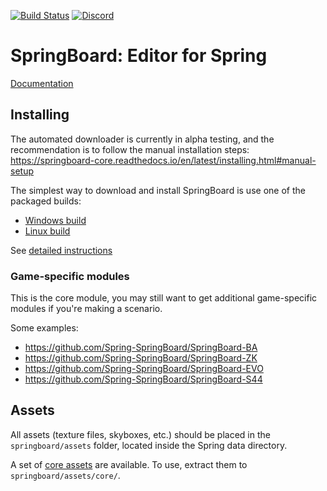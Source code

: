 [![Build Status](https://travis-ci.org/Spring-SpringBoard/SpringBoard-Core.svg?branch=master)](https://travis-ci.org/Spring-SpringBoard/SpringBoard-Core)
[![Discord](https://img.shields.io/discord/223585969956323328.svg)](https://discord.gg/c8hmDnr)

# SpringBoard: Editor for Spring

[Documentation](http://springboard-core.readthedocs.io/en/latest/)

## Installing

The automated downloader is currently in alpha testing, and the recommendation is to follow the manual installation steps: https://springboard-core.readthedocs.io/en/latest/installing.html#manual-setup

The simplest way to download and install SpringBoard is use one of the packaged builds:
- [Windows build](http://spring-launcher.ams3.digitaloceanspaces.com/Spring-SpringBoard/SpringBoard-Core/SpringBoard%201.1013.0.exe)
- [Linux build ](http://spring-launcher.ams3.digitaloceanspaces.com/Spring-SpringBoard/SpringBoard-Core/SpringBoard%201.1013.0.AppImage)

See [detailed instructions](http://springboard-core.readthedocs.io/en/latest/installing.html)

### Game-specific modules
This is the core module, you may still want to get additional game-specific modules if you're making a scenario.

Some examples:
- https://github.com/Spring-SpringBoard/SpringBoard-BA
- https://github.com/Spring-SpringBoard/SpringBoard-ZK
- https://github.com/Spring-SpringBoard/SpringBoard-EVO
- https://github.com/Spring-SpringBoard/SpringBoard-S44

## Assets

All assets (texture files, skyboxes, etc.) should be placed in the `springboard/assets` folder, located inside the Spring data directory.

A set of [core assets](https://drive.google.com/file/d/0B9FQjbVMFgL2LTM2Z1VVaGRZRDQ/view?usp=sharing) are available. To use, extract them to `springboard/assets/core/`.
